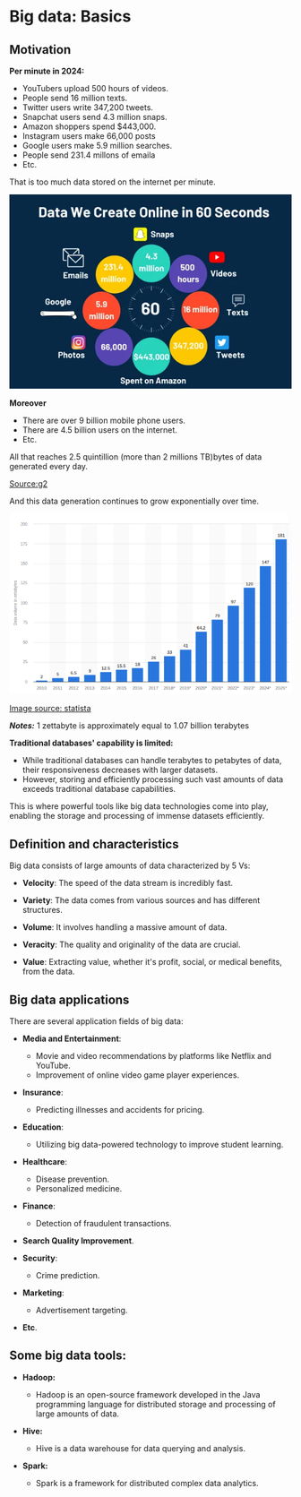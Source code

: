 # Big data: Basics

## Motivation

**Per minute in 2024:**

- YouTubers upload 500 hours of videos.
- People send 16 million texts.
- Twitter users write 347,200 tweets.
- Snapchat users send 4.3 million snaps.
- Amazon shoppers spend $443,000.
- Instagram users make 66,000 posts
- Google users make 5.9 million searches.
- People send 231.4 millons of emaila
- Etc.

That is too much data stored on the internet per minute.





![Big data motivation](motivation.png)

**Moreover**

- There are over 9 billion mobile phone users.
- There are 4.5 billion users on the internet.
- Etc.



All that reaches 2.5 quintillion (more than 2 millions TB)bytes of data generated every day.

[Source:g2](https://www.g2.com/articles/big-data-statistics)

And this data generation continues to grow exponentially over time.

![alt text](grow.png)

[Image source: statista](https://www.statista.com/statistics/871513/worldwide-data-created/)

***Notes:*** 1 zettabyte is approximately equal to 1.07 billion terabytes

**Traditional databases' capability is limited:**

- While traditional databases can handle terabytes to petabytes of data, their responsiveness decreases with larger datasets.
- However, storing and efficiently processing such vast amounts of data exceeds traditional database capabilities.
  
This is where powerful tools like big data technologies come into play, enabling the storage and processing of immense datasets efficiently.

## Definition and characteristics

Big data consists of large amounts of data characterized by 5 Vs:

- **Velocity**: The speed of the data stream is incredibly fast.
  
- **Variety**: The data comes from various sources and has different structures.
  
- **Volume**: It involves handling a massive amount of data.
  
- **Veracity**: The quality and originality of the data are crucial.
  
- **Value**: Extracting value, whether it's profit, social, or medical benefits, from the data.


## Big data applications

There are several application fields of big data:

- **Media and Entertainment**:
  - Movie and video recommendations by platforms like Netflix and YouTube.
  - Improvement of online video game player experiences.

- **Insurance**:
  - Predicting illnesses and accidents for pricing.

- **Education**:
  - Utilizing big data-powered technology to improve student learning.
  
- **Healthcare**:
  - Disease prevention.
  - Personalized medicine.

- **Finance**:
  - Detection of fraudulent transactions.
  
- **Search Quality Improvement**.
  
- **Security**:
  - Crime prediction.
  
- **Marketing**:
  - Advertisement targeting.
  
- **Etc**.

## Some big data tools:

- **Hadoop:**
  - Hadoop is an open-source framework developed in the Java programming language for distributed storage and processing of large amounts of data.

- **Hive:**
  - Hive is a data warehouse for data querying and analysis.

- **Spark:**
  - Spark is a framework for distributed complex data analytics.
